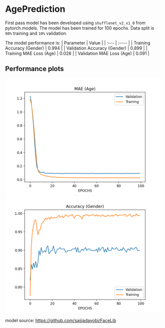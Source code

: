 # AgePrediction

First pass model has been developed using `shufflenet_v2_x1_0` from pytorch.models. The model has been trained for 100 epochs. Data split is `90%` training and `10%` validation.

The model performance is:
| Parameter | Value |
| :---      | :---- | 
| Training Accuracy (Gender)     | 0.994       | 
| Validation Accuracy (Gender)   | 0.899       | 
| Training MAE Loss (Age)        | 0.028       | 
| Validation MAE Loss (Age)      | 0.091       | 

## Performance plots
![MAE Age](plots/age.png)
![MAE Age](plots/gender.png)

model source: https://github.com/sajjjadayobi/FaceLib